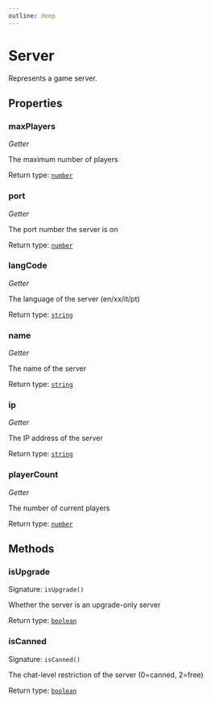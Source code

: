 ```yaml
---
outline: deep
---
```

# Server

Represents a game server.

## Properties

### maxPlayers
*Getter*

The maximum number of players


Return type: <code><a href="https://developer.mozilla.org/en-US/docs/Web/JavaScript/Reference/Global_Objects/Number">number</a></code>

### port
*Getter*

The port number the server is on


Return type: <code><a href="https://developer.mozilla.org/en-US/docs/Web/JavaScript/Reference/Global_Objects/Number">number</a></code>

### langCode
*Getter*

The language of the server (en/xx/it/pt)


Return type: <code><a href="https://developer.mozilla.org/en-US/docs/Web/JavaScript/Reference/Global_Objects/String">string</a></code>

### name
*Getter*

The name of the server


Return type: <code><a href="https://developer.mozilla.org/en-US/docs/Web/JavaScript/Reference/Global_Objects/String">string</a></code>

### ip
*Getter*

The IP address of the server


Return type: <code><a href="https://developer.mozilla.org/en-US/docs/Web/JavaScript/Reference/Global_Objects/String">string</a></code>

### playerCount
*Getter*

The number of current players


Return type: <code><a href="https://developer.mozilla.org/en-US/docs/Web/JavaScript/Reference/Global_Objects/Number">number</a></code>

## Methods

### isUpgrade
Signature: `isUpgrade()`

Whether the server is an upgrade-only server


Return type: <code><a href="https://developer.mozilla.org/en-US/docs/Web/JavaScript/Reference/Global_Objects/Boolean">boolean</a></code>

### isCanned
Signature: `isCanned()`

The chat-level restriction of the server (0=canned, 2=free)


Return type: <code><a href="https://developer.mozilla.org/en-US/docs/Web/JavaScript/Reference/Global_Objects/Boolean">boolean</a></code>